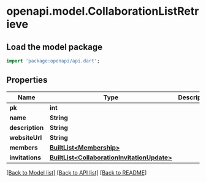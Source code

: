 # openapi.model.CollaborationListRetrieve

## Load the model package
```dart
import 'package:openapi/api.dart';
```

## Properties
Name | Type | Description | Notes
------------ | ------------- | ------------- | -------------
**pk** | **int** |  | 
**name** | **String** |  | [optional] 
**description** | **String** |  | [optional] 
**websiteUrl** | **String** |  | [optional] 
**members** | [**BuiltList&lt;Membership&gt;**](Membership.md) |  | 
**invitations** | [**BuiltList&lt;CollaborationInvitationUpdate&gt;**](CollaborationInvitationUpdate.md) |  | 

[[Back to Model list]](../README.md#documentation-for-models) [[Back to API list]](../README.md#documentation-for-api-endpoints) [[Back to README]](../README.md)


